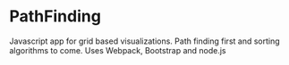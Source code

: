 # PathFinding
Javascript app for grid based visualizations. Path finding first and sorting algorithms to come.
Uses Webpack, Bootstrap and node.js
